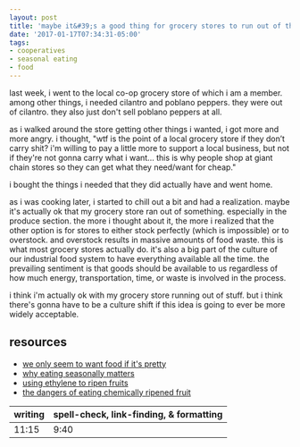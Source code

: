 ```yaml
---
layout: post
title: 'maybe it&#39;s a good thing for grocery stores to run out of things (occasionally)'
date: '2017-01-17T07:34:31-05:00'
tags:
- cooperatives
- seasonal eating
- food
---
```


last week, i went to the local co-op grocery store of which i am a member. among other things, i needed cilantro and poblano peppers. they were out of cilantro. they also just don't sell poblano peppers at all.

as i walked around the store getting other things i wanted, i got more and more angry. i thought, "wtf is the point of a local grocery store if they don’t carry shit? i'm willing to pay a little more to support a local business, but not if they're not gonna carry what i want... this is why people shop at giant chain stores so they can get what they need/want for cheap."

i bought the things i needed that they did actually have and went home. 

as i was cooking later, i started to chill out a bit and had a realization. maybe it's actually ok that my grocery store ran out of something. especially in the produce section. the more i thought about it, the more i realized that the other option is for stores to either stock perfectly (which is impossible) or to overstock. and overstock results in massive amounts of food waste. this is what most grocery stores actually do. it's also a big part of the culture of our industrial food system to have everything available all the time. the prevailing sentiment is that goods should be available to us regardless of how much energy, transportation, time, or waste is involved in the process.

i think i'm actually ok with my grocery store running out of stuff. but i think there's gonna have to be a culture shift if this idea is going to ever be more widely acceptable.

## resources

* [we only seem to want food if it's pretty](http://www.bonappetit.com/entertaining-style/trends-news/article/fruit-vegetable-beauty-standards)
* [why eating seasonally matters](http://eatseasonably.co.uk/)
* [using ethylene to ripen fruits](http://postharvest.tfrec.wsu.edu/pages/PC2000F)
* [the dangers of eating chemically ripened fruit](http://www.academia.edu/2321590/Eating_artificially_ripened_fruits_is_harmful)

<table>
	<thead>
		<tr>
			<th>writing</th>
			<th>spell-check, link-finding, & formatting</th>
		</tr>
	</thead>
	<tbody>
		<tr>
			<td>11:15</td>
			<td>9:40</td>
		</tr>
	</tbody>
</table>